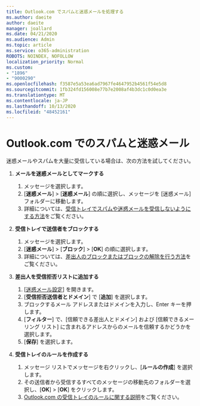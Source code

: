 ```yaml
---
title: Outlook.com でスパムと迷惑メールを処理する
ms.author: daeite
author: daeite
manager: joallard
ms.date: 04/21/2020
ms.audience: Admin
ms.topic: article
ms.service: o365-administration
ROBOTS: NOINDEX, NOFOLLOW
localization_priority: Normal
ms.custom:
- "1896"
- "9000290"
ms.openlocfilehash: f3587e5a53ea6ad7967fe4647952b4561f54e5d8
ms.sourcegitcommit: 1fb324fd156008e77b7e2008af4b3dc1c0d0ea3e
ms.translationtype: MT
ms.contentlocale: ja-JP
ms.lasthandoff: 10/13/2020
ms.locfileid: "48452161"
---
```

# <a name="spam-and-junk-email-in-outlookcom"></a>Outlook.com でのスパムと迷惑メール

迷惑メールやスパムを大量に受信している場合は、次の方法を試してください。

1. **メールを迷惑メールとしてマークする**
    1. メッセージを選択します。
    1. [**迷惑メール**]  >  [**迷惑メール**] の順に選択し、メッセージを [迷惑メール] フォルダーに移動します。
    1. 詳細については、[受信トレイでスパムや迷惑メールを受信しないようにする方法](https://support.office.com/article/a3ece97b-82f8-4a5e-9ac3-e92fa6427ae4?wt.mc_id=Office_Outlook_com_Alchemy)をご覧ください。

1. **受信トレイで送信者をブロックする**
    1. メッセージを選択します。
    1. [**迷惑メール**]  >  [**ブロック**]  >  [**OK**] の順に選択します。
    1. 詳細については、[差出人のブロックまたはブロックの解除を行う方法](https://support.office.com/article/afba1c94-77bb-4f50-8b85-057cf52f4d5e?wt.mc_id=Office_Outlook_com_Alchemy)をご覧ください。

1. **差出人を受信拒否リストに追加する**
    1. [[迷惑メール設定](https://outlook.live.com/mail/options/mail/junkEmail/blockedSendersAndDomainsV2)] を開きます。
    1. [**受信拒否送信者とドメイン**] で [**追加**] を選択します。
    1. ブロックするメール アドレスまたはドメインを入力し、Enter キーを押します。
    1. [**フィルター**] で、[信頼できる差出人とドメイン] および [信頼できるメーリング リスト] に含まれるアドレスからのメールを信頼するかどうかを選択します。
    1. [**保存**] を選択します。

1. **受信トレイのルールを作成する**
    1. メッセージ リストでメッセージを右クリックし、[**ルールの作成**] を選択します。
    1. その送信者から受信するすべてのメッセージの移動先のフォルダーを選択し、[**OK**]  >  [**OK**] をクリックします。
    1. [Outlook.com の受信トレイのルールに関する説明](https://support.office.com/article/4b094371-a5d7-49bd-8b1b-4e4896a7cc5d?wt.mc_id=Office_Outlook_com_Alchemy)をご覧ください。

